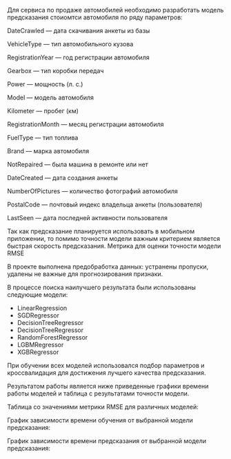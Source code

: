 Для сервиса по продаже автомобилей необходимо разработать модель предсказания стоиомтси автомобиля по ряду параметров:

DateCrawled — дата скачивания анкеты из базы

VehicleType — тип автомобильного кузова

RegistrationYear — год регистрации автомобиля

Gearbox — тип коробки передач

Power — мощность (л. с.)

Model — модель автомобиля 

Kilometer — пробег (км)

RegistrationMonth — месяц регистрации автомобиля

FuelType — тип топлива

Brand — марка автомобиля

NotRepaired — была машина в ремонте или нет

DateCreated — дата создания анкеты

NumberOfPictures — количество фотографий автомобиля

PostalCode — почтовый индекс владельца анкеты (пользователя)

LastSeen — дата последней активности пользователя

Так как предсказание планируется использовать в мобильном приложении, то помимо точности модели важным критерием является быстрая скорость предсказания. Метрика для оценки точности модели RMSE

В проекте выполнена предобработка данных: устранены пропуски, удалены не важные для прогнозирования признаки.

В процессе поиска наилучшего результата были использованы следующие модели:
* LinearRegression
* SGDRegressor
* DecisionTreeRegressor
* DecisionTreeRegressor
* RandomForestRegressor
* LGBMRegressor
* XGBRegressor

При обучении всех моделей использовался подбор параметров и кроссвалидация для достижения лучшего качества предсказания.

Результатом работы является ниже приведенные графики времени работы моделей и таблица с результатами точности модели.

Таблица со значениями метрики RMSE для различных моделей:

График зависимости времени обучения от выбранной модели предсказания:

График зависимости времени предсказания от выбранной модели предсказания:
